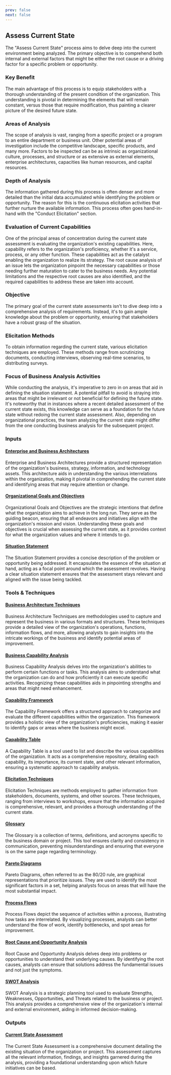 ```yaml
---
prev: false
next: false
---
```


## Assess Current State

The "Assess Current State" process aims to delve deep into the current environment being analyzed. The primary objective is to comprehend both internal and external factors that might be either the root cause or a driving factor for a specific problem or opportunity.

### Key Benefit

The main advantage of this process is to equip stakeholders with a thorough understanding of the present condition of the organization. This understanding is pivotal in determining the elements that will remain constant, versus those that require modification, thus painting a clearer picture of the desired future state.

### Areas of Analysis

The scope of analysis is vast, ranging from a specific project or a program to an entire department or business unit. Other potential areas of investigation include the competitive landscape, specific products, and many more. Factors to be inspected can be as intrinsic as organizational culture, processes, and structure or as extensive as external elements, enterprise architectures, capacities like human resources, and capital resources.

### Depth of Analysis

The information gathered during this process is often denser and more detailed than the initial data accumulated while identifying the problem or opportunity. The reason for this is the continuous elicitation activities that further nurture the available information. This process often goes hand-in-hand with the "Conduct Elicitation" section.

### Evaluation of Current Capabilities

One of the principal areas of concentration during the current state assessment is evaluating the organization's existing capabilities. Here, capability refers to the organization's proficiency, whether it's a service, process, or any other function. These capabilities act as the catalyst enabling the organization to realize its strategy. The root cause analysis of an issue lets the organization pinpoint the necessary capabilities or those needing further maturation to cater to the business needs. Any potential limitations and the respective root causes are also identified, and the required capabilities to address these are taken into account.

### Objective

The primary goal of the current state assessments isn't to dive deep into a comprehensive analysis of requirements. Instead, it's to gain ample knowledge about the problem or opportunity, ensuring that stakeholders have a robust grasp of the situation.

### Elicitation Methods

To obtain information regarding the current state, various elicitation techniques are employed. These methods range from scrutinizing documents, conducting interviews, observing real-time scenarios, to distributing surveys.

### Focus of Business Analysis Activities

While conducting the analysis, it's imperative to zero in on areas that aid in defining the situation statement. A potential pitfall to avoid is straying into areas that might be irrelevant or not beneficial for defining the future state. It's noteworthy that in instances where a recent detailed assessment of the current state exists, this knowledge can serve as a foundation for the future state without redoing the current state assessment. Also, depending on organizational practices, the team analyzing the current state might differ from the one conducting business analysis for the subsequent project.

### Inputs

#### [Enterprise and Business Architectures](/content/gist/business-analysis/inputs-outputs/enterprise-and-business-architectures.md)

Enterprise and Business Architectures provide a structured representation of the organization's business, strategy, information, and technology assets. This architecture aids in understanding the various interrelations within the organization, making it pivotal in comprehending the current state and identifying areas that may require attention or change.

#### [Organizational Goals and Objectives](/content/gist/business-analysis/inputs-outputs/organizational-goals-and-objectives.md)

Organizational Goals and Objectives are the strategic intentions that define what the organization aims to achieve in the long run. They serve as the guiding beacon, ensuring that all endeavors and initiatives align with the organization's mission and vision. Understanding these goals and objectives is crucial when assessing the current state, as it provides context for what the organization values and where it intends to go.

#### [Situation Statement](/content/gist/business-analysis/inputs-outputs/situation-statement.md)

The Situation Statement provides a concise description of the problem or opportunity being addressed. It encapsulates the essence of the situation at hand, acting as a focal point around which the assessment revolves. Having a clear situation statement ensures that the assessment stays relevant and aligned with the issue being tackled.

### Tools & Techniques

#### [Business Architecture Techniques](/content/gist/business-analysis/tools-techniques/business-architecture-techniques.md)

Business Architecture Techniques are methodologies used to capture and represent the business in various formats and structures. These techniques provide a detailed view of the organization's operations, functions, information flows, and more, allowing analysts to gain insights into the intricate workings of the business and identify potential areas of improvement.

#### [Business Capability Analysis](/content/gist/business-analysis/tools-techniques/business-capability-analysis.md)

Business Capability Analysis delves into the organization's abilities to perform certain functions or tasks. This analysis aims to understand what the organization can do and how proficiently it can execute specific activities. Recognizing these capabilities aids in pinpointing strengths and areas that might need enhancement.

#### [Capability Framework](/content/gist/business-analysis/tools-techniques/capability-framework.md)

The Capability Framework offers a structured approach to categorize and evaluate the different capabilities within the organization. This framework provides a holistic view of the organization's proficiencies, making it easier to identify gaps or areas where the business might excel.

#### [Capability Table](/content/gist/business-analysis/tools-techniques/capability-table.md)

A Capability Table is a tool used to list and describe the various capabilities of the organization. It acts as a comprehensive repository, detailing each capability, its importance, its current state, and other relevant information, ensuring a systematic approach to capability analysis.

#### [Elicitation Techniques](/content/gist/business-analysis/tools-techniques/elicitation-techniques.md)

Elicitation Techniques are methods employed to gather information from stakeholders, documents, systems, and other sources. These techniques, ranging from interviews to workshops, ensure that the information acquired is comprehensive, relevant, and provides a thorough understanding of the current state.

#### [Glossary](/content/gist/business-analysis/tools-techniques/glossary.md)

The Glossary is a collection of terms, definitions, and acronyms specific to the business domain or project. This tool ensures clarity and consistency in communication, preventing misunderstandings and ensuring that everyone is on the same page regarding terminology.

#### [Pareto Diagrams](/content/gist/business-analysis/tools-techniques/pareto-diagrams.md)

Pareto Diagrams, often referred to as the 80/20 rule, are graphical representations that prioritize issues. They are used to identify the most significant factors in a set, helping analysts focus on areas that will have the most substantial impact.

#### [Process Flows](/content/gist/business-analysis/tools-techniques/process-flows.md)

Process Flows depict the sequence of activities within a process, illustrating how tasks are interrelated. By visualizing processes, analysts can better understand the flow of work, identify bottlenecks, and spot areas for improvement.

#### [Root Cause and Opportunity Analysis](/content/gist/business-analysis/tools-techniques/root-cause-and-opportunity-analysis.md)

Root Cause and Opportunity Analysis delves deep into problems or opportunities to understand their underlying causes. By identifying the root causes, analysts can ensure that solutions address the fundamental issues and not just the symptoms.

#### [SWOT Analysis](/content/gist/business-analysis/tools-techniques/swot-analysis.md)

SWOT Analysis is a strategic planning tool used to evaluate Strengths, Weaknesses, Opportunities, and Threats related to the business or project. This analysis provides a comprehensive view of the organization's internal and external environment, aiding in informed decision-making.

### Outputs

#### [Current State Assessment](/content/gist/business-analysis/inputs-outputs/current-state-assessment.md)

The Current State Assessment is a comprehensive document detailing the existing situation of the organization or project. This assessment captures all the relevant information, findings, and insights garnered during the analysis, providing a foundational understanding upon which future initiatives can be based.
